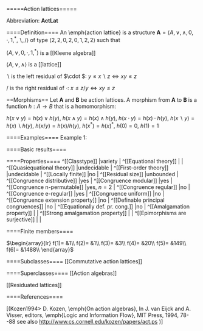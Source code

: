 
=====Action lattices=====


Abbreviation: **ActLat**

====Definition====
An \emph{action lattice} is a structure $\mathbf{A}=\langle A,\vee,\wedge,0,\cdot,1,^*,\backslash ,/\rangle$ 
of type $\langle 2,2,0,2,0,1,2,2\rangle$ such that

$\langle A,\vee,0,\cdot,1,^*\rangle$ is a [[Kleene algebra]]

$\langle A,\vee,\wedge\rangle$ is a [[lattice]]

$\backslash$ is the left residual of $\cdot $:  $y\leq x\backslash z\Longleftrightarrow xy\leq z$

$/$ is the right residual of $\cdot$:  $x\leq z/y\Longleftrightarrow xy\leq z$

==Morphisms==
Let $\mathbf{A}$ and $\mathbf{B}$ be action lattices. A morphism from $\mathbf{A}$ 
to $\mathbf{B}$ is a function $h:A\rightarrow B$ that is a homomorphism: 

$h(x\vee y)=h(x)\vee h(y)$, $h(x\wedge y)=h(x)\wedge h(y)$,
$h(x\cdot y)=h(x)\cdot h(y)$, $h(x\backslash
y)=h(x)\backslash h(y)$, $h(x/y)=h(x)/h(y)$, $h(x^*)=h(x)^*$, $h(0)=0$, $h(1)=1$

====Examples====
Example 1: 

====Basic results====


====Properties====
^[[Classtype]]  |variety |
^[[Equational theory]]  | |
^[[Quasiequational theory]]  |undecidable |
^[[First-order theory]]  |undecidable |
^[[Locally finite]]  |no |
^[[Residual size]]  |unbounded |
^[[Congruence distributive]]  |yes |
^[[Congruence modular]]  |yes |
^[[Congruence n-permutable]]  |yes, $n=2$ |
^[[Congruence regular]]  |no |
^[[Congruence e-regular]]  |yes |
^[[Congruence uniform]]  |no |
^[[Congruence extension property]]  |no |
^[[Definable principal congruences]]  |no |
^[[Equationally def. pr. cong.]]  |no |
^[[Amalgamation property]]  | |
^[[Strong amalgamation property]]  | |
^[[Epimorphisms are surjective]]  | |

====Finite members====

$\begin{array}{lr}
f(1)= &1\\
f(2)= &1\\
f(3)= &3\\
f(4)= &20\\
f(5)= &149\\
f(6)= &1488\\
\end{array}$


====Subclasses====
[[Commutative action lattices]] 


====Superclasses====
[[Action algebras]] 

[[Residuated lattices]] 


====References====

[(Kozen1994>
D. Kozen, \emph{On action algebras}, In J. van Eijck and A. Visser, editors,
\emph{Logic and Information Flow}, MIT Press, 1994, 78--88 
see also http://www.cs.cornell.edu/kozen/papers/act.ps
)]